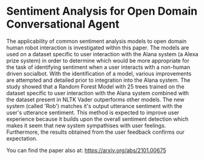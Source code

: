 # Sentiment Analysis for Open Domain Conversational Agent

The applicability of common sentiment analysis models to open domain human robot interaction is investigated within this paper. The models are used on a dataset specific to user interaction with the Alana system (a Alexa prize system) in order to determine which would be more appropriate for the task of identifying sentiment when a user interacts with a non-human driven socialbot. With the identification of a model, various improvements are attempted and detailed prior to integration into the Alana system. The study showed that a Random Forest Model with 25 trees trained on the dataset specific to user interaction with the Alana system combined with the dataset present in NLTK Vader outperforms other models. The new system (called 'Rob') matches it's output utterance sentiment with the user's utterance sentiment. This method is expected to improve user experience because it builds upon the overall sentiment detection which makes it seem that new system sympathises with user feelings. Furthermore, the results obtained from the user feedback confirms our expectation.

You can find the paper also at: https://arxiv.org/abs/2101.00675
